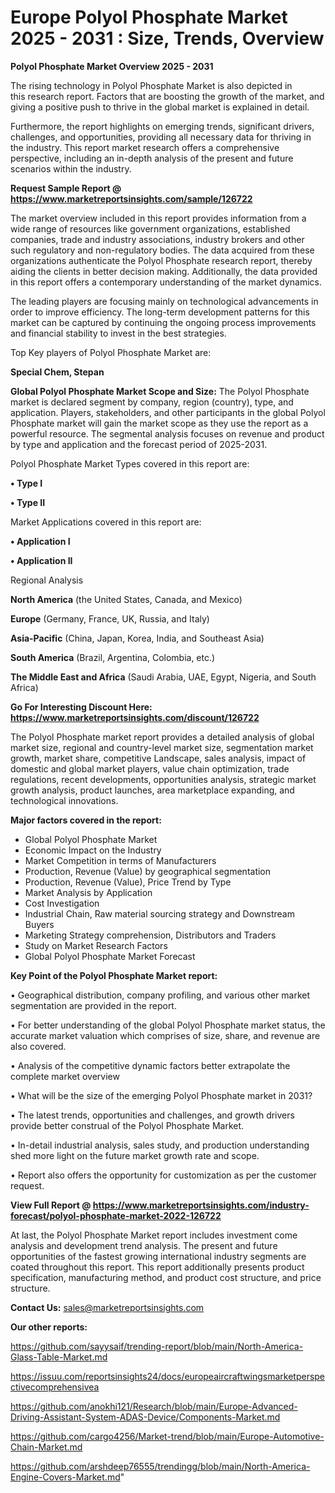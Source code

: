  # Europe Polyol Phosphate Market 2025 - 2031 : Size, Trends, Overview

<Strong> Polyol Phosphate Market Overview 2025 - 2031</strong>

The rising technology in Polyol Phosphate Market is also depicted in this research report. Factors that are boosting the growth of the market, and giving a positive push to thrive in the global market is explained in detail.

Furthermore, the report highlights on emerging trends, significant drivers, challenges, and opportunities, providing all necessary data for thriving in the industry. This report market research offers a comprehensive perspective, including an in-depth analysis of the present and future scenarios within the industry.

<strong>Request Sample Report @ <a href=https://www.marketreportsinsights.com/sample/126722>https://www.marketreportsinsights.com/sample/126722</a></strong>

The market overview included in this report provides information from a wide range of resources like government organizations, established companies, trade and industry associations, industry brokers and other such regulatory and non-regulatory bodies. The data acquired from these organizations authenticate the Polyol Phosphate research report, thereby aiding the clients in better decision making. Additionally, the data provided in this report offers a contemporary understanding of the market dynamics.

The leading players are focusing mainly on technological advancements in order to improve efficiency. The long-term development patterns for this market can be captured by continuing the ongoing process improvements and financial stability to invest in the best strategies.

Top Key players of Polyol Phosphate Market are:

<strong>Special Chem, Stepan</strong>

<strong><b>Global Polyol Phosphate Market Scope and Size:</b></strong>
The Polyol Phosphate market is declared segment by company, region (country), type, and application. Players, stakeholders, and other participants in the global Polyol Phosphate market will gain the market scope as they use the report as a powerful resource. The segmental analysis focuses on revenue and product by type and application and the forecast period of 2025-2031.

Polyol Phosphate Market Types covered in this report are:

<strong>• Type I

• Type II</strong>

Market Applications covered in this report are:

<strong>• Application I

• Application II</strong> 

Regional Analysis

<strong>North America</strong> (the United States, Canada, and Mexico)

<strong>Europe</strong> (Germany, France, UK, Russia, and Italy)

<strong>Asia-Pacific</strong> (China, Japan, Korea, India, and Southeast Asia)

<strong>South America</strong> (Brazil, Argentina, Colombia, etc.)

<strong>The Middle East and Africa</strong> (Saudi Arabia, UAE, Egypt, Nigeria, and South Africa)

<strong>Go For Interesting Discount Here: <a href=https://www.marketreportsinsights.com/discount/126722>https://www.marketreportsinsights.com/discount/126722</a></strong>

The Polyol Phosphate market report provides a detailed analysis of global market size, regional and country-level market size, segmentation market growth, market share, competitive Landscape, sales analysis, impact of domestic and global market players, value chain optimization, trade regulations, recent developments, opportunities analysis, strategic market growth analysis, product launches, area marketplace expanding, and technological innovations.

<strong><b>Major factors covered in the report:</b></strong>
<ul>
  <li>Global Polyol Phosphate Market </li>
  <li>Economic Impact on the Industry</li>
  <li>Market Competition in terms of Manufacturers</li>
  <li>Production, Revenue (Value) by geographical segmentation</li>
  <li>Production, Revenue (Value), Price Trend by Type</li>
  <li>Market Analysis by Application</li>
  <li>Cost Investigation</li>
  <li>Industrial Chain, Raw material sourcing strategy and Downstream Buyers</li>
  <li>Marketing Strategy comprehension, Distributors and Traders</li>
  <li>Study on Market Research Factors</li>
  <li>Global Polyol Phosphate Market Forecast</li>
</ul>

<strong><b>Key Point of the Polyol Phosphate Market report:</b></strong>

• Geographical distribution, company profiling, and various other market segmentation are provided in the report.

• For better understanding of the global Polyol Phosphate market status, the accurate market valuation which comprises of size, share, and revenue are also covered.

• Analysis of the competitive dynamic factors better extrapolate the complete market overview

• What will be the size of the emerging Polyol Phosphate market in 2031?

• The latest trends, opportunities and challenges, and growth drivers provide better construal of the Polyol Phosphate Market.

• In-detail industrial analysis, sales study, and production understanding shed more light on the future market growth rate and scope.

• Report also offers the opportunity for customization as per the customer request.

<strong><b>View Full Report @ <a href=https://www.marketreportsinsights.com/industry-forecast/polyol-phosphate-market-2022-126722>https://www.marketreportsinsights.com/industry-forecast/polyol-phosphate-market-2022-126722</a></b></strong>


At last, the Polyol Phosphate Market report includes investment come analysis and development trend analysis. The present and future opportunities of the fastest growing international industry segments are coated throughout this report. This report additionally presents product specification, manufacturing method, and product cost structure, and price structure.

<strong>Contact Us:</strong>
sales@marketreportsinsights.com

<strong>Our other reports:</strong>

<a href=https://github.com/sayysaif/trending-report/blob/main/North-America-Glass-Table-Market.md>https://github.com/sayysaif/trending-report/blob/main/North-America-Glass-Table-Market.md</a>

<a href=https://issuu.com/reportsinsights24/docs/europeaircraftwingsmarketperspectivecomprehensivea>https://issuu.com/reportsinsights24/docs/europeaircraftwingsmarketperspectivecomprehensivea</a>

<a href=https://github.com/anokhi121/Research/blob/main/Europe-Advanced-Driving-Assistant-System-ADAS-Device/Components-Market.md>https://github.com/anokhi121/Research/blob/main/Europe-Advanced-Driving-Assistant-System-ADAS-Device/Components-Market.md</a>

<a href=https://github.com/cargo4256/Market-trend/blob/main/Europe-Automotive-Chain-Market.md>https://github.com/cargo4256/Market-trend/blob/main/Europe-Automotive-Chain-Market.md</a>

<a href=https://github.com/arshdeep76555/trendingg/blob/main/North-America-Engine-Covers-Market.md>https://github.com/arshdeep76555/trendingg/blob/main/North-America-Engine-Covers-Market.md</a>"
